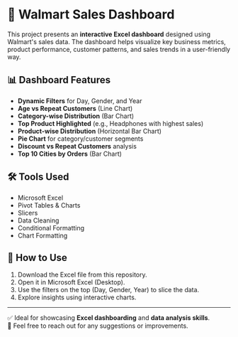 # 🛒 Walmart Sales Dashboard

This project presents an **interactive Excel dashboard** designed using Walmart's sales data. The dashboard helps visualize key business metrics, product performance, customer patterns, and sales trends in a user-friendly way.

## 📊 Dashboard Features

- **Dynamic Filters** for Day, Gender, and Year
- **Age vs Repeat Customers** (Line Chart)
- **Category-wise Distribution** (Bar Chart)
- **Top Product Highlighted** (e.g., Headphones with highest sales)
- **Product-wise Distribution** (Horizontal Bar Chart)
- **Pie Chart** for category/customer segments
- **Discount vs Repeat Customers** analysis
- **Top 10 Cities by Orders** (Bar Chart)

## 🛠 Tools Used

- Microsoft Excel
- Pivot Tables & Charts
- Slicers
- Data Cleaning
- Conditional Formatting
- Chart Formatting

## 📂 How to Use

1. Download the Excel file from this repository.
2. Open it in Microsoft Excel (Desktop).
3. Use the filters on the top (Day, Gender, Year) to slice the data.
4. Explore insights using interactive charts.

---

✅ Ideal for showcasing **Excel dashboarding** and **data analysis skills**.  
📧 Feel free to reach out for any suggestions or improvements.

